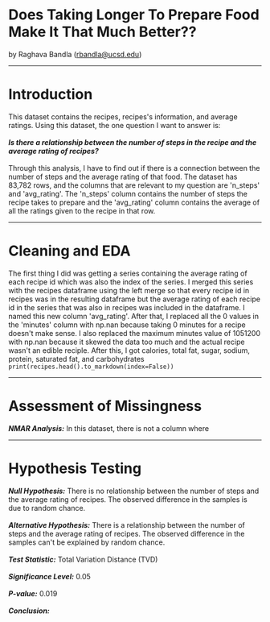# Does Taking Longer To Prepare Food Make It That Much Better??
by Raghava Bandla (rbandla@ucsd.edu)

---

# Introduction

This dataset contains the recipes, recipes's information, and average ratings. Using this dataset, the one question I want to answer is: \
\
***Is there a relationship between the number of steps in the recipe and the average rating of recipes?***\
\
Through this analysis, I have to find out if there is a connection between the number of steps and the average rating of that food. The dataset has 83,782 rows, and the columns that are relevant to my question are 'n_steps' and 'avg_rating'. The 'n_steps' column contains the number of steps the recipe takes to prepare and the 'avg_rating' column contains the average of all the ratings given to the recipe in that row. 

---

# Cleaning and EDA
The first thing I did was getting a series containing the average rating of each recipe id which was also the index of the series. I merged this series with the recipes dataframe using the left merge so that every recipe id in recipes was in the resulting dataframe but the average rating of each recipe id in the series that was also in recipes was included in the dataframe. I named this new column 'avg_rating'. After that, I replaced all the 0 values in the 'minutes' column with np.nan because taking 0 minutes for a recipe doesn't make sense. I also replaced the maximum minutes value of 1051200 with np.nan because it skewed the data too much and the actual recipe wasn't an edible reciple. After this, I got calories, total fat, sugar, sodium, protein, saturated fat, and carbohydrates
`print(recipes.head().to_markdown(index=False))`

---

# Assessment of Missingness
***NMAR Analysis:*** In this dataset, there is not a column where

---

# Hypothesis Testing

***Null Hypothesis:*** There is no relationship between the number of steps and the average rating of recipes. The observed difference in the samples is due to random chance.\
\
***Alternative Hypothesis:*** There is a relationship between the number of steps and the average rating of recipes. The observed difference in the samples can't be explained by random chance.\
\
***Test Statistic:*** Total Variation Distance (TVD)\
\
***Significance Level:*** 0.05\
\
***P-value:*** 0.019\
\
***Conclusion:*** 
